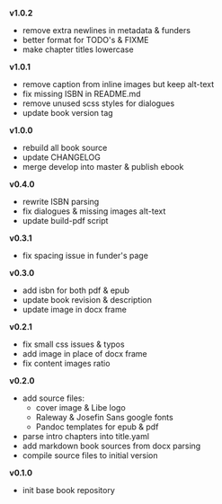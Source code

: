 **v1.0.2**

- remove extra newlines in metadata & funders
- better format for TODO's & FIXME
- make chapter titles lowercase

**v1.0.1**

- remove caption from inline images but keep alt-text
- fix missing ISBN in README.md
- remove unused scss styles for dialogues
- update book version tag

**v1.0.0**

- rebuild all book source
- update CHANGELOG
- merge develop into master & publish ebook

**v0.4.0**

- rewrite ISBN parsing
- fix dialogues & missing images alt-text
- update build-pdf script

**v0.3.1**

- fix spacing issue in funder's page

**v0.3.0**

- add isbn for both pdf & epub
- update book revision & description
- update image in docx frame

**v0.2.1**

- fix small css issues & typos
- add image in place of docx frame
- fix content images ratio

**v0.2.0**

- add source files:
    - cover image & Libe logo
    - Raleway & Josefin Sans google fonts
    - Pandoc templates for epub & pdf
- parse intro chapters into title.yaml
- add markdown book sources from docx parsing
- compile source files to initial version

**v0.1.0**

- init base book repository
